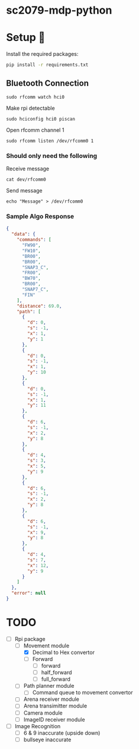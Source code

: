# sc2079-mdp-python

# Setup :wrench:
Install the required packages:
```bash
pip install -r requirements.txt
```

## Bluetooth Connection
```
sudo rfcomm watch hci0
```

Make rpi detectable
```
sudo hciconfig hci0 piscan
```

Open rfcomm channel 1
```
sudo rfcomm listen /dev/rfcomm0 1
```

### Should only need the following
Receive message
```
cat dev/rfcomm0
```
Send message
```
echo "Message" > /dev/rfcomm0
```


### Sample Algo Response
```JSON
{
  "data": {
    "commands": [
      "FW90",
      "FW10",
      "BR00",
      "BR00",
      "SNAP3_C",
      "FR00",
      "BW70",
      "BR00",
      "SNAP7_C",
      "FIN"
    ],
    "distance": 69.0,
    "path": [
      {
        "d": 0,
        "s": -1,
        "x": 1,
        "y": 1
      },
      {
        "d": 0,
        "s": -1,
        "x": 1,
        "y": 10
      },
      {
        "d": 0,
        "s": -1,
        "x": 1,
        "y": 11
      },
      {
        "d": 6,
        "s": -1,
        "x": 2,
        "y": 8
      },
      {
        "d": 4,
        "s": 3,
        "x": 5,
        "y": 9
      },
      {
        "d": 6,
        "s": -1,
        "x": 2,
        "y": 8
      },
      {
        "d": 6,
        "s": -1,
        "x": 9,
        "y": 8
      },
      {
        "d": 4,
        "s": 7,
        "x": 12,
        "y": 9
      }
    ]
  },
  "error": null
}
```

# TODO
- [ ] Rpi package
    - [ ] Movement module 
        - [x] Decimal to Hex convertor
        - [ ] Forward
            - [ ] forward
            - [ ] half_forward
            - [ ] full_forward
    - [ ] Path planner module
        - [ ] Command queue to movement convertor
    - [ ] Arena receiver module
    - [ ] Arena transimitter module
    - [ ] Camera module
    - [ ] ImageID receiver module
    
- [ ] Image Recognition
    - [ ] 6 & 9 inaccurate (upside down)
    - [ ] bullseye inaccurate

